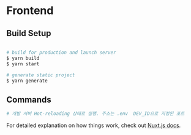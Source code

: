 # Frontend

## Build Setup

```bash

# build for production and launch server
$ yarn build
$ yarn start

# generate static project
$ yarn generate
```

## Commands
```bash
# 개발 서버 Hot-reloading 상태로 실행. 주소는 .env  DEV_ID으로 지정된 포트
```

For detailed explanation on how things work, check out [Nuxt.js docs](https://nuxtjs.org).
